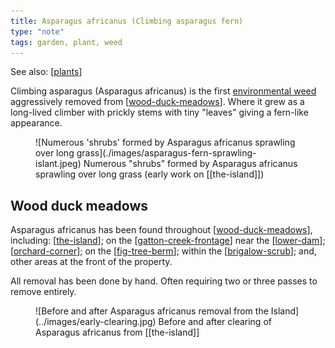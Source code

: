 ```yaml
---
title: Asparagus africanus (Climbing asparagus fern)
type: "note"
tags: garden, plant, weed
---
```


See also: [[plants]]

Climbing asparagus (Asparagus africanus) is the first [environmental weed](https://weeds.brisbane.qld.gov.au/weeds/climbing-asparagus-fern) aggressively removed from [[wood-duck-meadows]]. Where it grew as a long-lived climber with prickly stems with tiny "leaves" giving a fern-like appearance.

<figure markdown>
![Numerous 'shrubs' formed by Asparagus africanus sprawling over long grass](./images/asparagus-fern-sprawling-islant.jpeg)
<caption>Numerous "shrubs" formed by Asparagus africanus sprawling over long grass (early work on [[the-island]])</caption>
</figure>

## Wood duck meadows

Asparagus africanus has been found throughout [[wood-duck-meadows]], including: [[the-island]]; on the [[gatton-creek-frontage]] near the [[lower-dam]]; [[orchard-corner]]; on the [[fig-tree-berm]]; within the [[brigalow-scrub]]; and, other areas at the front of the property. 

All removal has been done by hand. Often requiring two or three passes to remove entirely.

<figure markdown>
![Before and after Asparagus africanus removal from the Island](../images/early-clearing.jpg)
<caption>Before and after clearing of Asparagus africanus from [[the-island]]</caption>
</figure>


[//begin]: # "Autogenerated link references for markdown compatibility"
[plants]: plants "Plants"
[wood-duck-meadows]: ../wood-duck-meadows "Wood duck meadows"
[the-island]: ../the-island "The Island"
[gatton-creek-frontage]: ../gatton-creek-frontage "Gatton creek frontage"
[lower-dam]: ../lower-dam "The lower dam"
[orchard-corner]: ../orchard-corner "The Orchard (Orchard corner)"
[fig-tree-berm]: ../fig-tree-berm "Fig tree berm"
[brigalow-scrub]: ../brigalow-scrub "Brigalow scrub"
[//end]: # "Autogenerated link references"